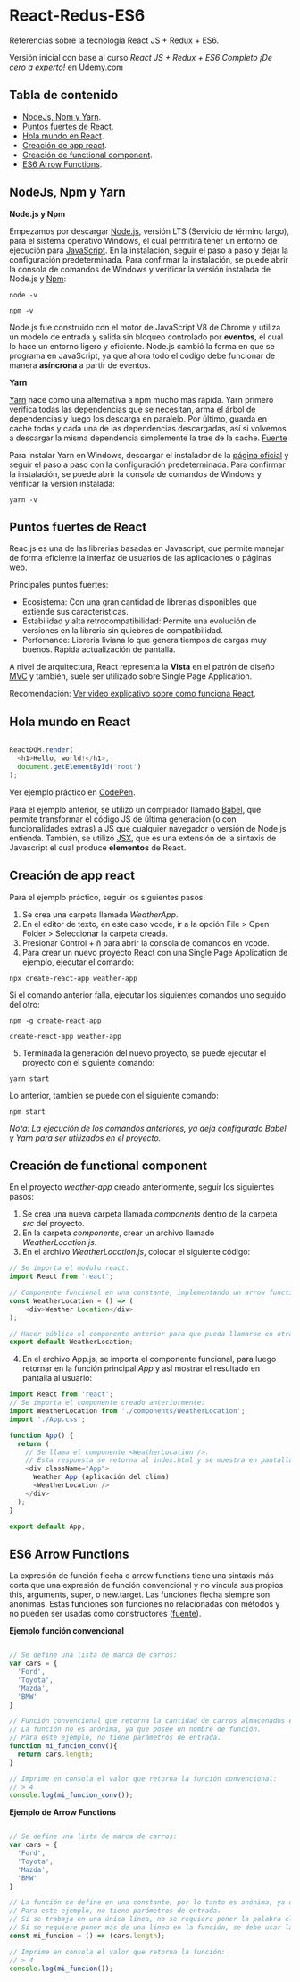 # React-Redus-ES6

Referencias sobre la tecnología React JS + Redux + ES6.

Versión inicial con base al curso *React JS + Redux + ES6 Completo ¡De cero a experto!* en Udemy.com

## Tabla de contenido

- [NodeJs, Npm y Yarn](#NodeJs,-Npm-y-Yarn).
- [Puntos fuertes de React](#Puntos-fuertes-de-React).
- [Hola mundo en React](#Hola-mundo-en-React).
- [Creación de app react](#Creación-de-app-react).
- [Creación de functional component](#Creación-de-functional-component).
- [ES6 Arrow Functions](#ES6-Arrow-Functions).

## NodeJs, Npm y Yarn

**Node.js y Npm**

Empezamos por descargar [Node.js](https://nodejs.org/es/), versión LTS (Servicio de término largo), para el sistema operativo Windows, el cual permitirá tener un entorno de ejecución para [JavaScript](https://es.wikipedia.org/wiki/JavaScript). En la instalación, seguir el paso a paso y dejar la configuración predeterminada. Para confirmar la instalación, se puede abrir la consola de comandos de Windows y verificar la versión instalada de Node.js y [Npm](https://es.wikipedia.org/wiki/Npm):

```
node -v
```

```
npm -v
```

Node.js fue construido con el motor de JavaScript V8 de Chrome y utiliza un modelo de entrada y salida sin bloqueo controlado por **eventos**, el cual lo hace un entorno ligero y eficiente. Node.js cambió la forma en que se programa en JavaScript, ya que ahora todo el código debe funcionar de manera **asíncrona** a partir de eventos.

**Yarn**

[Yarn](https://yarnpkg.com/en/docs/install#windows-stable) nace como una alternativa a npm mucho más rápida. Yarn primero verifica todas las dependencias que se necesitan, arma el árbol de dependencias y luego los descarga en paralelo. Por último, guarda en cache todas y cada una de las dependencias descargadas, así si volvemos a descargar la misma dependencia simplemente la trae de la cache. [Fuente](https://platzi.com/blog/manejo-de-dependencias-javascript-con-yarn/)

Para instalar Yarn en Windows, descargar el instalador de la [página oficial](https://yarnpkg.com/en/docs/install#windows-stable) y seguir el paso a paso con la configuración predeterminada. Para confirmar la instalación, se puede abrir la consola de comandos de Windows y verificar la versión instalada:

```
yarn -v
```

## Puntos fuertes de React

Reac.js es una de las librerias basadas en Javascript, que permite manejar de forma eficiente la interfaz de usuarios de las aplicaciones o páginas web.

Principales puntos fuertes:

- Ecosistema: Con una gran cantidad de librerias disponibles que extiende sus características.
- Estabilidad y alta retrocompatibilidad: Permite una evolución de versiones en la libreria sin quiebres de compatibilidad.
- Perfomance: Libreria liviana lo que genera tiempos de cargas muy buenos. Rápida actualización de pantalla.

A nivel de arquitectura, React representa la **Vista** en el patrón de diseño [MVC](https://es.wikipedia.org/wiki/Modelo%E2%80%93vista%E2%80%93controlador) y también, suele ser utilizado sobre Single Page Application.

Recomendación: [Ver video explicativo sobre como funciona React](https://youtu.be/lWQ69WX7-hA).

## Hola mundo en React

```js

ReactDOM.render(
  <h1>Hello, world!</h1>,
  document.getElementById('root')
);

```

Ver ejemplo práctico en [CodePen](https://es.reactjs.org/redirect-to-codepen/hello-world).

Para el ejemplo anterior, se utilizó un compilador llamado [Babel](https://babeljs.io/), que permite transformar el código JS de última generación (o con funcionalidades extras) a JS que cualquier navegador o versión de Node.js entienda. También, se utilizó [JSX](https://es.reactjs.org/docs/introducing-jsx.html), que es una extensión de la sintaxis de Javascript el cual produce **elementos** de React.

## Creación de app react

Para el ejemplo práctico, seguir los siguientes pasos:

1. Se crea una carpeta llamada *WeatherApp*.
2. En el editor de texto, en este caso vcode, ir a la opción File > Open Folder > Seleccionar la carpeta creada.
3. Presionar Control + ñ para abrir la consola de comandos en vcode.
4. Para crear un nuevo proyecto React con una Single Page Application de ejemplo, ejecutar el comando: 
```
npx create-react-app weather-app
```
Si el comando anterior falla, ejecutar los siguientes comandos uno seguido del otro:

```
npm -g create-react-app
```
```
create-react-app weather-app
```
5. Terminada la generación del nuevo proyecto, se puede ejecutar el proyecto con el siguiente comando:
```
yarn start
```
Lo anterior, tambien se puede con el siguiente comando:
```
npm start
```

*Nota: La ejecución de los comandos anteriores, ya deja configurado Babel y Yarn para ser utilizados en el proyecto.*

## Creación de functional component

En el proyecto *weather-app* creado anteriormente, seguir los siguientes pasos:

1. Se crea una nueva carpeta llamada *components* dentro de la carpeta *src* del proyecto.
2. En la carpeta *components*, crear un archivo llamado *WeatherLocation.js*.
3. En el archivo *WeatherLocation.js*, colocar el siguiente código:

```js
// Se importa el modulo react:
import React from 'react';

// Componente funcional en una constante, implementando un arrow function:
const WeatherLocation = () => (
    <div>Weather Location</div>
);

// Hacer público el componente anterior para que pueda llamarse en otra parte del proyecto:
export default WeatherLocation;
```
4. En el archivo App.js, se importa el componente funcional, para luego retornar en la función principal *App* y así mostrar el resultado en pantalla al usuario:

```js
import React from 'react';
// Se importa el componente creado anteriormente:
import WeatherLocation from './components/WeatherLocation';
import './App.css';

function App() {
  return (    
    // Se llama el componente <WeatherLocation />. 
    // Esta respuesta se retorna al index.html y se muestra en pantalla al usuario:
    <div className="App">
      Weather App (aplicación del clima)
      <WeatherLocation />  
    </div>
  );
}

export default App;

```

## ES6 Arrow Functions

La expresión de función flecha o arrow functions tiene una sintaxis más corta que una expresión de función convencional y no vincula sus propios this, arguments, super, o new.target. Las funciones flecha siempre son anónimas. Estas funciones son funciones no relacionadas con métodos y no pueden ser usadas como constructores ([fuente](https://developer.mozilla.org/es/docs/Web/JavaScript/Referencia/Funciones/Arrow_functions)). 

**Ejemplo función convencional**

```js

// Se define una lista de marca de carros:
var cars = {
  'Ford',
  'Toyota',
  'Mazda',
  'BMW'
}

// Función convencional que retorna la cantidad de carros almacenados en la lista cars.
// La función no es anónima, ya que posee un nombre de función.
// Para este ejemplo, no tiene parámetros de entrada.
function mi_funcion_conv(){
  return cars.length;
}

// Imprime en consola el valor que retorna la función convencional:
// > 4
console.log(mi_funcion_conv());

```

**Ejemplo de Arrow Functions**

```js

// Se define una lista de marca de carros:
var cars = {
  'Ford',
  'Toyota',
  'Mazda',
  'BMW'
}

// La función se define en una constante, por lo tanto es anónima, ya que la función no está definida.
// Para este ejemplo, no tiene parámetros de entrada.
// Si se trabaja en una única linea, no se requiere poner la palabra clave return.
// Si se requiere poner más de una linea en la función, se debe usar las llaves {}.
const mi_funcion = () => (cars.length);

// Imprime en consola el valor que retorna la función:
// > 4
console.log(mi_funcion());

```